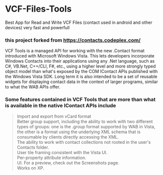 # VCF-Files-Tools
Best App for Read and Write VCF Files (contact used in android and other devices) very fast and powerfull
### this project forked from https://contacts.codeplex.com/
VCF Tools is a managed API for working with the new .Contact format introduced with Microsoft Windows Vista. This lets developers incorporate Windows Contacts into their applications using any .Net language, such as C#, VB.Net, C++/CLI, F#, etc., using a higher level and more strongly typed object model than what's exposed by the COM IContact APIs published with the Windows Vista SDK. Long term it is also intended to be a set of reusable widgets for displaying contact data in the context of larger programs, similar to what the WAB APIs offer.

### Some features contained in VCF Tools that are more than what is available in the native IContact APIs include
> Import and export from vCard format<br>
Better group support, including the ability to work with two different types of groups: one is the .group format supported by WAB in Vista, the other is a format using the underlying XML schema that is consumable by clients directly accessing the XML.<br>
The ability to work with contact collections not rooted in the user's Contacts folder.<br>
User tile framing consistent with the Vista UI.<br>
Per-property attribute information.<br>
UI. For a preview, check out the Screenshots page.<br>
Works on XP.

